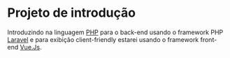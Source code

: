 # Projeto de introdução
Introduzindo na linguagem [PHP](https://www.php.net/) para o back-end usando o framework PHP [Laravel](https://laravel.com) e para exibição client-friendly estarei usando o framework front-end [Vue.Js](https://vuejs.org/).

